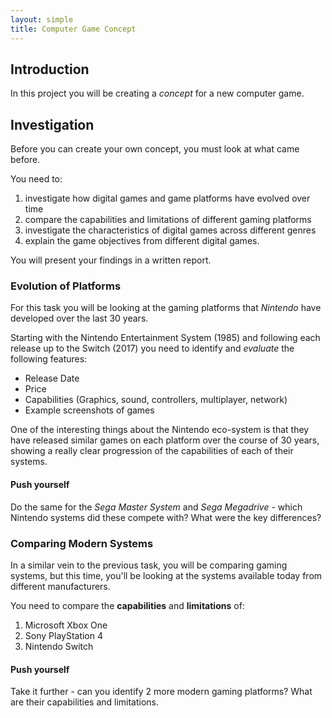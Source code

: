 ```yaml
---
layout: simple
title: Computer Game Concept
---
```


## Introduction

In this project you will be creating a *concept* for a new computer game.

## Investigation

Before you can create your own concept, you must look at what came before.

You need to:

1. investigate how digital games and game platforms have evolved over time
2. compare the capabilities and limitations of different gaming platforms
3. investigate the characteristics of digital games across different genres
4. explain the game objectives from different digital games.

You will present your findings in a written report.

### Evolution of Platforms

For this task you will be looking at the gaming platforms that *Nintendo* have developed over the last 30 years.

Starting with the Nintendo Entertainment System (1985) and following each release up to the Switch (2017) you need to identify and *evaluate* the following features:

- Release Date
- Price
- Capabilities (Graphics, sound, controllers, multiplayer, network)
- Example screenshots of games

One of the interesting things about the Nintendo eco-system is that they have released similar games on each platform over the course of 30 years, showing a really clear progression of the capabilities of each of their systems.

#### Push yourself

Do the same for the *Sega Master System* and *Sega Megadrive* - which Nintendo systems did these compete with? What were the key differences?

### Comparing Modern Systems

In a similar vein to the previous task, you will be comparing gaming systems, but this time, you'll be looking at the systems available today from different manufacturers.

You need to compare the **capabilities** and **limitations** of:

1. Microsoft Xbox One
2. Sony PlayStation 4
3. Nintendo Switch

#### Push yourself

  Take it further - can you identify 2 more modern gaming platforms? What are their capabilities and limitations.